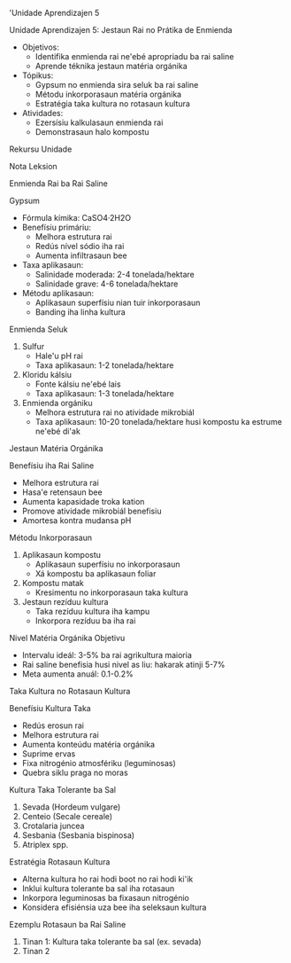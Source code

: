 'Unidade Aprendizajen 5

Unidade Aprendizajen 5: Jestaun Rai no Prátika de Enmienda
- Objetivos:
  * Identifika enmienda rai ne'ebé apropriadu ba rai saline
  * Aprende téknika jestaun matéria orgánika
- Tópikus:
  * Gypsum no enmienda sira seluk ba rai saline
  * Métodu inkorporasaun matéria orgánika
  * Estratégia taka kultura no rotasaun kultura
- Atividades:
  * Ezersísiu kalkulasaun enmienda rai
  * Demonstrasaun halo kompostu

Rekursu Unidade

Nota Leksion

Enmienda Rai ba Rai Saline

Gypsum
- Fórmula kímika: CaSO4·2H2O
- Benefísiu primáriu:
  * Melhora estrutura rai
  * Redús nível sódio iha rai
  * Aumenta infiltrasaun bee
- Taxa aplikasaun:
  * Salinidade moderada: 2-4 tonelada/hektare
  * Salinidade grave: 4-6 tonelada/hektare
- Métodu aplikasaun:
  * Aplikasaun superfísiu nian tuir inkorporasaun
  * Banding iha linha kultura

Enmienda Seluk
1. Sulfur
   - Hale'u pH rai
   - Taxa aplikasaun: 1-2 tonelada/hektare
2. Kloridu kálsiu
   - Fonte kálsiu ne'ebé lais
   - Taxa aplikasaun: 1-3 tonelada/hektare
3. Enmienda orgániku
   - Melhora estrutura rai no atividade mikrobiál
   - Taxa aplikasaun: 10-20 tonelada/hektare husi kompostu ka estrume ne'ebé di'ak

Jestaun Matéria Orgánika

Benefísiu iha Rai Saline
- Melhora estrutura rai
- Hasa'e retensaun bee
- Aumenta kapasidade troka kation
- Promove atividade mikrobiál benefisiu
- Amortesa kontra mudansa pH

Métodu Inkorporasaun
1. Aplikasaun kompostu
   - Aplikasaun superfísiu no inkorporasaun
   - Xá kompostu ba aplikasaun foliar
2. Kompostu matak
   - Kresimentu no inkorporasaun taka kultura
3. Jestaun rezíduu kultura
   - Taka rezíduu kultura iha kampu
   - Inkorpora rezíduu ba iha rai

Nivel Matéria Orgánika Objetivu
- Intervalu ideál: 3-5% ba rai agrikultura maioria
- Rai saline benefisia husi nivel as liu: hakarak atinji 5-7%
- Meta aumenta anuál: 0.1-0.2%

Taka Kultura no Rotasaun Kultura

Benefísiu Kultura Taka
- Redús erosun rai
- Melhora estrutura rai
- Aumenta konteúdu matéria orgánika
- Suprime ervas
- Fixa nitrogénio atmosfériku (leguminosas)
- Quebra siklu praga no moras

Kultura Taka Tolerante ba Sal
1. Sevada (Hordeum vulgare)
2. Centeio (Secale cereale)
3. Crotalaria juncea
4. Sesbania (Sesbania bispinosa)
5. Atriplex spp.

Estratégia Rotasaun Kultura
- Alterna kultura ho rai hodi boot no rai hodi ki'ik
- Inklui kultura tolerante ba sal iha rotasaun
- Inkorpora leguminosas ba fixasaun nitrogénio
- Konsidera efisiénsia uza bee iha seleksaun kultura

Ezemplu Rotasaun ba Rai Saline
1. Tinan 1: Kultura taka tolerante ba sal (ex. sevada)
2. Tinan 2